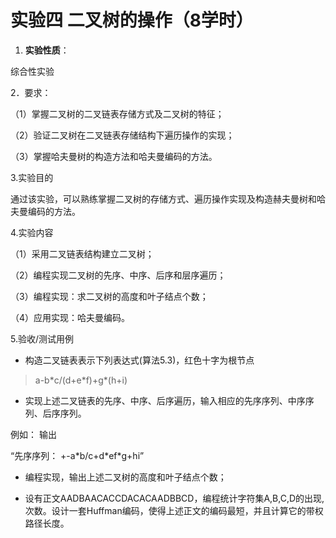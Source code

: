 # 实验四 二叉树的操作（8学时）

1.  **实验性质**：

综合性实验

2．要求：

（1）掌握二叉树的二叉链表存储方式及二叉树的特征；

（2）验证二叉树在二叉链表存储结构下遍历操作的实现；

（3）掌握哈夫曼树的构造方法和哈夫曼编码的方法。

3.实验目的

通过该实验，可以熟练掌握二叉树的存储方式、遍历操作实现及构造赫夫曼树和哈夫曼编码的方法。

4.实验内容

（1）采用二叉链表结构建立二叉树；

（2）编程实现二叉树的先序、中序、后序和层序遍历；

（3）编程实现：求二叉树的高度和叶子结点个数；

（4）应用实现：哈夫曼编码。

5.验收/测试用例

- 构造二叉链表表示下列表达式(算法5.3)，红色十字为根节点

> a-b\*c/(d+e\*f)+g\*(h+i)

- 实现上述二叉链表的先序、中序、后序遍历，输入相应的先序序列、中序序列、后序序列。

例如： 输出

“先序序列： +-a\*b/c+d\*ef\*g+hi”

- 编程实现，输出上述二叉树的高度和叶子结点个数；

- 设有正文AADBAACACCDACACAADBBCD，编程统计字符集A,B,C,D的出现,次数。设计一套Huffman编码，使得上述正文的编码最短，并且计算它的带权路径长度。
